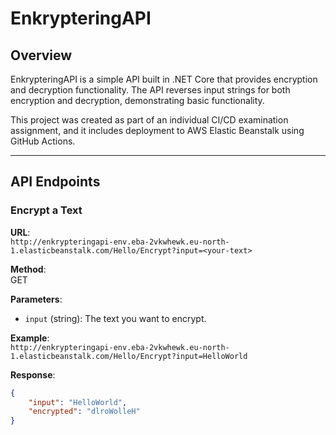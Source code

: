 # EnkrypteringAPI

## Overview
EnkrypteringAPI is a simple API built in .NET Core that provides encryption and decryption functionality. The API reverses input strings for both encryption and decryption, demonstrating basic functionality.

This project was created as part of an individual CI/CD examination assignment, and it includes deployment to AWS Elastic Beanstalk using GitHub Actions.

---

## API Endpoints

### Encrypt a Text
**URL**:  
`http://enkrypteringapi-env.eba-2vkwhewk.eu-north-1.elasticbeanstalk.com/Hello/Encrypt?input=<your-text>`

**Method**:  
GET

**Parameters**:  
- `input` (string): The text you want to encrypt.

**Example**:  
`http://enkrypteringapi-env.eba-2vkwhewk.eu-north-1.elasticbeanstalk.com/Hello/Encrypt?input=HelloWorld`

**Response**:  
```json
{
    "input": "HelloWorld",
    "encrypted": "dlroWolleH"
}
